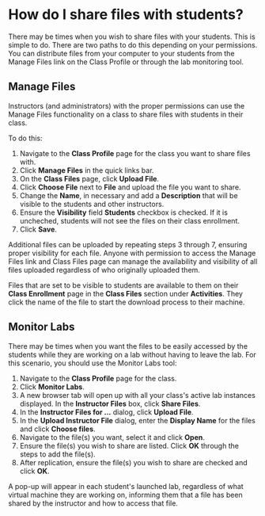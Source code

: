 # How do I share files with students?

There may be times when you wish to share files with your students. This is simple to do. There are two paths to do this depending on your permissions. You can distribute files from your computer to your students from the Manage Files link on the Class Profile or through the lab monitoring tool.

## Manage Files

Instructors (and administrators) with the proper permissions can use the Manage Files functionality on a class to share files with students in their class.

To do this:
1. Navigate to the **Class Profile** page for the class you want to share files with.
1. Click **Manage Files** in the quick links bar.
1. On the **Class Files** page, click **Upload File**.
1. Click **Choose File** next to **File** and upload the file you want to share.
1. Change the **Name**, in necessary and add a **Description** that will be visible to the students and other instructors.
1. Ensure the **Visibility** field **Students** checkbox is checked. If it is uncheched, students will not see the files on their class enrollment.
1. Click **Save**.

Additional files can be uploaded by repeating steps 3 through 7, ensuring proper visibility for each file. Anyone with permission to access the Manage Files link and Class Files page can manage the availability and visibility of all files uploaded regardless of who originally uploaded them.

Files that are set to be visible to students are available to them on their **Class Enrollment** page in the **Class Files** section under **Activities**. They click the name of the file to start the download process to their machine.

## Monitor Labs

There may be times when you want the files to be easily accessed by the students while they are working on a lab without having to leave the lab. For this scenario, you should use the Monitor Labs tool: 
1.  Navigate to the **Class Profile** page for the class.
1. Click **Monitor Labs**. 
1. A new browser tab will open up with all your class's active lab instances displayed. In the **Instructor Files** box, click **Share Files**. 
1. In the **Instructor Files for ...** dialog, click **Upload File**.
1. In the **Upload Instructor File** dialog, enter the **Display Name** for the files and click **Choose files**. 
1. Navigate to the file(s) you want, select it and click **Open**. 
1. Ensure the file(s) you wish to share are listed. Click **OK** through the steps to add the file(s).
1. After replication, ensure the file(s) you wish to share are checked and click **OK**.

A pop-up will appear in each student's launched lab, regardless of what virtual machine they are working on, informing them that a file has been shared by the instructor and how to access that file.